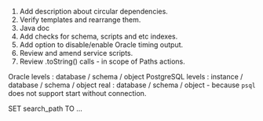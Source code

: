 1. Add description about circular dependencies.
2. Verify templates and rearrange them.
3. Java doc
4. Add checks for schema, scripts and etc indexes.
5. Add option to disable/enable Oracle timing output.
6. Review and amend service scripts. 
7. Review .toString() calls - in scope of Paths actions.

Oracle levels     : database / schema / object
PostgreSQL levels : instance / database / schema / object
             real : database / schema / object - because `psql` does not support start without connection.

SET search_path TO ...
